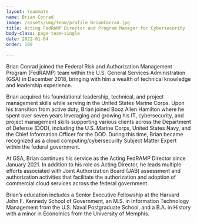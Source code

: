 ```yaml
---
layout: teammate
name: Brian Conrad
image: /assets/img/team/profile_BrianConrad.jpg
title: Acting FedRAMP Director and Program Manager for Cybersecurity
body-class: page-team-single
date: 2022-01-04
order: 100

---
```

Brian Conrad joined the Federal Risk and Authorization Management Program (FedRAMP) team within the U.S. General Services Administration (GSA) in December 2018, bringing with him a wealth of technical knowledge and leadership experience. 

Brian acquired his foundational leadership, technical, and project management skills while serving in the United States Marine Corps. Upon his transition from active duty, Brian joined Booz Allen Hamilton where he spent over seven years leveraging and growing his IT, cybersecurity, and project management skills supporting various clients across the Department of Defense (DOD), including the U.S. Marine Corps, United States Navy, and the Chief Information Officer for the DOD. During this time, Brian became recognized as a cloud computing/cybersecurity Subject Matter Expert within the federal government.

At GSA, Brian continues his service as the Acting FedRAMP Director since January 2021. In addition to his role as Acting Director, he leads multiple efforts associated with Joint Authorization Board (JAB) assessment and authorization activities that facilitate the authorization and adoption of commercial cloud services across the federal government. 

Brian’s education includes a Senior Executive Fellowship at the Harvard John F. Kennedy School of Government, an M.S. in Information Technology Management from the U.S. Naval Postgraduate School, and a B.A. in History with a minor in Economics from the University of Memphis.
